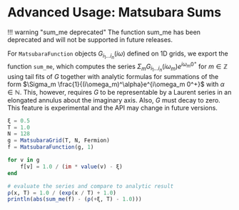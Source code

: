# Advanced Usage: Matsubara Sums 

!!! warning "sum_me deprecated"
    The function sum_me has been deprecated and will not be supported in future releases.

For `MatsubaraFunction` objects $G_{i_1 ... i_n}(i\omega)$ defined on 1D grids, we export the function `sum_me`, which computes the series $\Sigma_m G_{i_1 ... i_n}(i\omega_{m}) e^{i\omega_m 0^+}$ for $m \in \mathbb{Z}$ using tail fits of $G$ together with analytic formulas for summations of the form $\Sigma_m \frac{1}{(i\omega_m)^\alpha}e^{i\omega_m 0^+}$ with $\alpha \in \mathbb{N}$. This, however, requires $G$ to be representable by a Laurent series in an elongated annulus about the imaginary axis. Also, $G$ must decay to zero. This feature is experimental and the API may change in future versions.

```julia
ξ = 0.5
T = 1.0
N = 128
g = MatsubaraGrid(T, N, Fermion)
f = MatsubaraFunction(g, 1)

for v in g
    f[v] = 1.0 / (im * value(v) - ξ)
end 

# evaluate the series and compare to analytic result
ρ(x, T) = 1.0 / (exp(x / T) + 1.0)
println(abs(sum_me(f) - (ρ(+ξ, T) - 1.0)))
```